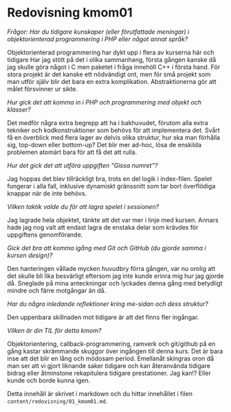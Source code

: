 ---
---
Redovisning kmom01
=========================

*Frågor:*
*Har du tidigare kunskaper (eller förutfattade meningar) i objektorienterad programmering i PHP eller något annat språk?*

Objektorienterad programmering har dykt upp i flera av kurserna här och tidigare
Har jag stött på det i olika sammanhang, första gången kanske då jag skulle göra något i C men paketet i fråga innehöll C++ i första hand. För stora projekt är det kanske
ett nödvändigt ont, men för små projekt som man utför själv blir det bara en extra komplikation. Abstraktionerna gör att målet försvinner ur sikte.

*Hur gick det att komma in i PHP och programmering med objekt och klasser?*

Det medför några extra begrepp att ha i bakhuvudet, förutom alla extra tekniker och kodkonstruktioner som behövs för att implementera det. Svårt få en överblick med flera lager av delvis olika struktur, hur ska man förhålla sig, top-down eller bottom-up? Det blir mer ad-hoc, lösa de enskilda problemen atomärt bara för att få det att rulla.

*Hur det gick det att utföra uppgiften “Gissa numret”?*

Jag hoppas det blev tillräckligt bra, trots en del logik i index-filen. Spelet fungerar i alla fall, inklusive dynamiskt gränssnitt som tar bort överflödiga knappar när de inte behövs.

*Vilken taktik valde du för att lagra spelet i sessionen?*

Jag lagrade hela objektet, tänkte att det var mer i linje med kursen. Annars hade jag nog valt att endast lagra de enstaka delar som krävdes för uppgiftens genomförande.

*Gick det bra att komma igång med Git och GitHub (du gjorde samma i kursen design)?*

Den hanteringen vållade mycken huvudbry förra gången, var nu orolig att det skulle bli lika besvärligt eftersom jag inte kunde erinra mig hur jag gjorde då. Sneglade på mina anteckningar och lyckades denna gång med betydligt mindre och färre motgångar än då.

*Har du några inledande reflektioner kring me-sidan och dess struktur?*

Den uppenbara skillnaden mot tidigare är att det finns fler ingångar.

*Vilken är din TIL för detta kmom?*

Objektorientering, callback-programmering, ramverk och git/github på en gång kastar skrämmande skuggor över ingången till denna kurs. Det är bara inse att det blir en lång och mödosam period. Emellanåt skingras oron då man ser att vi gjort liknande saker tidigare och kan återanvända tidigare bidrag eller åtminstone rekapitulera tidigare prestationer. Jag kan!? Eller kunde och borde kunna igen.

Detta innehåll är skrivet i markdown och du hittar innehållet i filen `content/redovisning/01_kmom01.md`.

